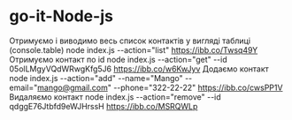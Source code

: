 # go-it-Node-js
Отримуємо і виводимо весь список контактів
у вигляді таблиці (console.table) node index.js --action="list"
https://ibb.co/Twsq49Y
Отримуємо контакт по id node index.js --action="get" --id 05olLMgyVQdWRwgKfg5J6
https://ibb.co/w6KwJyv
Додаємо контакт node index.js --action="add" --name="Mango" --email="mango@gmail.com" --phone="322-22-22"
https://ibb.co/cwsPP1V
Видаляємо контакт node index.js --action="remove" --id qdggE76Jtbfd9eWJHrssH
https://ibb.co/MSRQWLp
